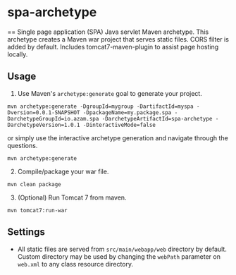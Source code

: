 # spa-archetype
==
Single page application (SPA) Java servlet Maven archetype. This archetype creates a Maven war project that serves static files. CORS filter is added by default. Includes tomcat7-maven-plugin to assist page hosting locally.

## Usage

1. Use Maven's `archetype:generate` goal to generate your project.

  ```
mvn archetype:generate -DgroupId=mygroup -DartifactId=myspa -Dversion=0.0.1-SNAPSHOT -DpackageName=my.package.spa -DarchetypeGroupId=io.azam.spa -DarchetypeArtifactId=spa-archetype -DarchetypeVersion=1.0.1 -DinteractiveMode=false
```
or simply use the interactive archetype generation and navigate through the questions.

  ```
mvn archetype:generate
```
2. Compile/package your war file.

  ```
mvn clean package
```
3. (Optional) Run Tomcat 7 from maven.

  ```
mvn tomcat7:run-war
```

## Settings

* All static files are served from `src/main/webapp/web` directory by default. Custom directory may be used by changing the `webPath` parameter on `web.xml` to any class resource directory.
